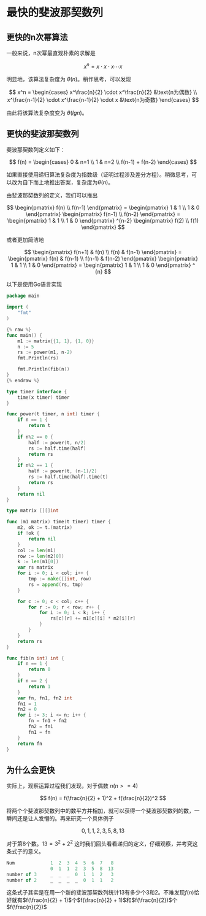 # 最快的斐波那契数列

## 更快的n次幂算法

一般来说，n次幂最直观朴素的求解是

$$
x^n = x\cdot x\cdot x \cdots x
$$

明显地，该算法复杂度为 $\theta (n)$。稍作思考，可以发现

$$
x^n = \begin{cases}
    x^\frac{n}{2} \cdot x^\frac{n}{2} &\text{n为偶数} \\
    x^\frac{n-1}{2} \cdot x^\frac{n-1}{2} \cdot x &\text{n为奇数}
\end{cases}
$$

由此将该算法复杂度变为 $\theta (lgn)$。

## 更快的斐波那契数列

斐波那契数列定义如下：

$$
f(n) = \begin{cases}
    0 & n=1 \\
    1 & n=2 \\
    f(n-1) + f(n-2)
\end{cases}
$$

如果直接使用递归算法复杂度为指数级（证明过程涉及差分方程）。稍微思考，可以改为自下而上地推出答案，复杂度为$\theta (n)$。

由斐波那契数列的定义，我们可以推出

$$
\begin{pmatrix}
    f(n) \\
    f(n-1)
\end{pmatrix} = \begin{pmatrix}
    1 & 1 \\
    1 & 0
\end{pmatrix} \begin{pmatrix}
    f(n-1) \\
    f(n-2)
\end{pmatrix} = \begin{pmatrix}
    1 & 1 \\
    1 & 0
\end{pmatrix} ^{n-2} \begin{pmatrix}
    f(2) \\
    f(1)
\end{pmatrix}
$$

或者更加简洁地

$$
\begin{pmatrix}
    f(n+1) & f(n) \\
    f(n) & f(n-1)
\end{pmatrix} = \begin{pmatrix}
    f(n) & f(n-1) \\
    f(n-1) & f(n-2)
\end{pmatrix} \begin{pmatrix}
    1 & 1 \\
    1 & 0
\end{pmatrix} = \begin{pmatrix}
    1 & 1 \\
    1 & 0
\end{pmatrix} ^ {n}
$$

以下是使用Go语言实现

```go
package main

import (
    "fmt"
)

{% raw %}
func main() {
    m1 := matrix{{1, 1}, {1, 0}}
    n := 5
    rs := power(m1, n-2)
    fmt.Println(rs)

    fmt.Println(fib(n))
}
{% endraw %}

type timer interface {
    time(x timer) timer
}

func power(t timer, n int) timer {
    if n == 1 {
        return t
    }
    if n%2 == 0 {
        half := power(t, n/2)
        rs := half.time(half)
        return rs
    }
    if n%2 == 1 {
        half := power(t, (n-1)/2)
        rs := half.time(half).time(t)
        return rs
    }
    return nil
}

type matrix [][]int

func (m1 matrix) time(t timer) timer {
    m2, ok := t.(matrix)
    if !ok {
        return nil
    }
    col := len(m1)
    row := len(m2[0])
    k := len(m1[0])
    var rs matrix
    for i := 0; i < col; i++ {
        tmp := make([]int, row)
        rs = append(rs, tmp)
    }

    for c := 0; c < col; c++ {
        for r := 0; r < row; r++ {
            for i := 0; i < k; i++ {
                rs[c][r] += m1[c][i] * m2[i][r]
            }
        }
    }
    return rs
}

func fib(n int) int {
    if n == 1 {
        return 0
    }
    if n == 2 {
        return 1
    }
    var fn, fn1, fn2 int
    fn1 = 1
    fn2 = 0
    for i := 3; i <= n; i++ {
        fn = fn1 + fn2
        fn2 = fn1
        fn1 = fn
    }
    return fn
}
```

## 为什么会更快

实际上，观察运算过程我们发现，对于偶数 $n(n>=4)$

$$
f(n) = f(\frac{n}{2} + 1)^2 + f(\frac{n}{2})^2
$$

将两个个斐波那契数列中的数平方并相加，就可以获得一个斐波那契数列的数，一瞬间还是让人发懵的。再来研究一个具体例子

$$
0,1,1,2,3,5,8,13
$$

对于第8个数。$13 = 3^2 + 2^2$
这时我们回头看看递归的定义，仔细观察，并考究这条式子的意义。

```javascript
Num             1  2  3  4  5  6  7   8
                0  1  1  2  3  5  8  13
number of 3     _  _  _  0  1  1  2   3
number of 2     _  _  _  _  0  1  1   2
```

这条式子其实是在用一个新的斐波那契数列统计13有多少个3和2。不难发现$f(n)$恰好就有$f(\frac{n}{2} + 1)$个$f(\frac{n}{2} + 1)$和$f(\frac{n}{2})$个$f(\frac{n}{2})$
